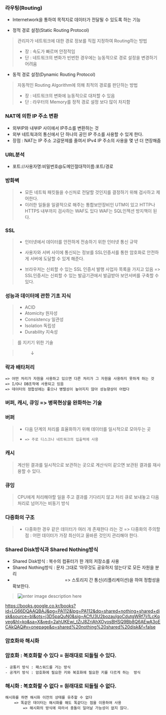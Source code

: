 ### 라우팅(Routing)
- Internetwork을 통하여 목적지로 데이터가 전달될 수 있도록 하는 기능

- 정적 경로 설정(Static Routing Protocol)

> 관리자가 네트워크에 대한 경로 정보를 직접 지정하여 Routing하는 방법
> 
> - 장 : 속도가 빠르며 안정적임
> - 단 : 네트워크의 변화가 빈번한 경우에는 능동적으로 경로 설정을 변경하기 어려움

- 동적 경로 설정(Dynamic Routing Protocol)

> 자동적인 Routing Algorithm에 의해 최적의 경로를 판단하는 방법
> 
> - 장 : 네트워크의 변화에 능동적으로 대처할 수 있음
> - 단 : 라우터의 Memory를 정적 경로 설정 보다 많이 차지함


### NAT에 의한 IP 주소 변환 
- 외부IP와 내부IP 사이에서 IP주소를 변환하는 것
- 외부 네트웍과의 통신에서 단 하나의 공인 IP 주소를 사용할 수 있게 한다.
- 장점 : NAT는 IP 주소 고갈문제를 줄여서 IPv4 IP 주소의 사용을 몇 년 더 연장해줌

### URL분석
- 포트://사용자명:비밀번호@도메인절대적이름:포트/경로


### 방화벽

> - 모든 네트웍 패킷들을 수신처로 전달할 것인지를 결정하기 위해 검사하고 제어한다.
> - 이러한 일들을 일괄적으로 해주는 통합보안장비인 UTM이 있고 HTTP나 HTTPS 내부까지 검사하는 WAF도 있다 WAF는 SQL인젝션 방지책이 된다.

### SSL

> - 인터넷에서 데이터를 안전하게 전송하기 위한 인터넷 통신 규약
> - 사용자와 서버 사이에 통신되는 정보를 SSL인증서를 통한 암호화로 안전하게 서버에 도달할 수 있게 해준다.
> 
> - 브라우저는 신뢰할 수 있는 SSL 인증서 발행 사업자 목록을 가지고 있음  => SSL인증서는 신뢰할 수 있는 발급기관에서 발급받아 보안서버를 구축할 수 있다.










### 성능과 데이터에 관한 기초 지식

> - ACID
> - Atomicity 원자성
> - Consistency 일관성
> - Isolation 독립성
> - Durability 지속성

> 를 지키기 위한 기술

> 　　　↓

### 락과 배타처리
	=> 어떤 처리가 자원을 사용하고 있으면 다른 처리가 그 자원을 사용하지 못하게 하는 것
	=> I/O나 DB조작에 사용되고 있음
	=> 데이터의 정합성에는 좋으나 병렬성이 높아지지 않아 성능향상이 어렵다


### 버퍼, 캐시, 큐잉 => 병목현상을 완화하는 기술

### 버퍼

> - 다음 단계의 처리를 효율화하기 위해 데이터를 일시적으로 모아두는 곳
> - 	=> 주로 디스크나 네트워크의 입출력에 사용

### 캐시

> 계산된 결과를 일시적으로 보관하는 곳으로 계산식이 같으면 보관된 결과를 재사용할 수 있다.

### 큐잉

> CPU에게 처리해야할 일을 주고 결과를 기다리지 않고 처리 큐로 보내놓고 다음 처리로 넘어가는 비동기 방식

### 다중화의 구조

> - 다중화한 경우 같은 데이터가 여러 개 존재한다 라는 것 
> => 다중화의 주의할 점 : 어떤 데이터가 가장 최신이고 올바른 것인지 관리해야 한다.

### Shared Disk방식과 Shared Nothing방식

- Shared Disk방식 : 복수의 컴퓨터가 한 개의 저장소를 사용
- Shared Nothing방식 : 문자 그대로 ‘아무것도 공유하지 않는다’로 모든 자원을 분리
- 　　　　　　　　　　　　=> 스토리지 간 통신(리플리케이션)을 하여 정합성을 확보한다.

> ![enter image description here](https://raw.githubusercontent.com/src8655/cafe24_6/master/3.%EC%9D%B8%ED%94%84%EB%9D%BC/Chapter%202%20%EC%9D%B8%ED%94%84%EB%9D%BC%20%EA%B8%B0%EC%88%A0%EC%9D%98%20%EA%B8%B0%EC%B4%88%20%EC%A7%80%EC%8B%9D/%EC%9C%A4%EB%AF%BC%ED%98%B8/img/img01.JPG)

https://books.google.co.kr/books?id=LG66DQAAQBAJ&pg=PA112&lpg=PA112&dq=shared+nothing+shared+disk&source=bl&ots=j3D5paQuN0&sig=ACfU3U2bozauIgoCdutgWRf7ji1LcKqveg&hl=ko&sa=X&ved=2ahUKEwi_tZrJ8ZriAhXOyosBHSQ9Bb8Q6AEwA3oECAkQAQ#v=onepage&q=shared%20nothing%20shared%20disk&f=false

### 암호화와 해시화

### 암호화 : 복호화할 수 있다 = 원래대로 되돌릴 수 있다.
	- 공통키 방식 : 패스워드를 거는 방식
	- 공개키 방식 : 암호화에 필요한 키와 복호화에 필요한 키를 다르게 하는  방식

### 해시화 : 복호화할 수 없다 = 원래대로 되돌릴 수 없다.
	해시화를 하면 해시화 이전의 상태를 유추할 수 없다
		=> 똑같은 데이터는 해시화를 해도 똑같다는 점을 이용하여 사용
			=> 해시화의 방식에 따라서 충돌이 일어날 가능성이 없지 않다.
